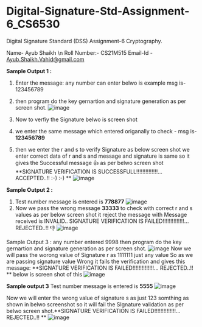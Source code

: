 # Digital-Signature-Std-Assignment-6_CS6530
Digital Signature Standard (DSS) Assignment-6 Cryptography.

Name- Ayub Shaikh \n
Roll Number:- CS21M515 
Email-Id - Ayub.Shaikh.Vahid@gmail.com

**Sample Output 1 :**
1. Enter the message: any number can enter belwo is example msg is- 123456789
2. then program do the key gernartion and signature generation as per screen shot.
![image](https://user-images.githubusercontent.com/94394753/145401172-a7b91606-1546-4343-a5ab-dc15e99a9ae4.png)

3. Now to verfiy the Signature belwo is screen shot
4. we enter the same message which entered origanally to check - msg is- **123456789**
5. then we enter the r and s to verify Signature as below screen shot we enter correct data of r and s
 and message and signature is same so it gives the Successful message 👍 as per belwo screen shot
**SIGNATURE VERIFICATION IS SUCCESSFULL!!!!!!!!!!!!!!... ACCEPTED..!! :-) :-) **
![image](https://user-images.githubusercontent.com/94394753/145401562-055e3043-ac5d-4a0f-b29c-1e2f1caf7069.png)

**Sample Output 2 :**
1. Test number message is entered is **778877**
![image](https://user-images.githubusercontent.com/94394753/145403482-ae3c31db-0057-4e87-a0e9-71de84e1ef19.png)
2. Now we pass the wrong message **33333** to check with correct r and s values as per below screen shot
 it reject the message with 
 Message received is INVALID..
 SIGNATURE VERIFICATION IS FAILED!!!!!!!!!!!!!!... REJECTED..!! 👎
![image](https://user-images.githubusercontent.com/94394753/145404067-1e9fa1d8-3a31-40cc-9dcb-bd229a7bf165.png)

Sample Output 3 :
any number entered 9998 then program do the key gernartion and signature generation as per screen shot.
![image](https://user-images.githubusercontent.com/94394753/145405136-8a0bc24e-ce91-41a6-8108-217ff94d87b1.png)
Now we will pass the worong value of Signature r as 1111111 just any value So as we are passing signature value 
Wrong it fails the verification and gives this message: **SIGNATURE VERIFICATION IS FAILED!!!!!!!!!!!!!!... REJECTED..!! ** 
below is screen shot of this
![image](https://user-images.githubusercontent.com/94394753/145405587-844f8f29-928b-4105-aa0e-5df8b52e12d6.png)

**Sample output 3**
Test number message is entered is **5555**
![image](https://user-images.githubusercontent.com/94394753/145406558-96984eda-6b66-45a7-ae02-9fda1b9008c8.png)

Now we will enter the wrong value of signature s as just 123 somthing as shown in belwo screenshot so it will fail the 
SIgnature validation as per belwo screen shot.**SIGNATURE VERIFICATION IS FAILED!!!!!!!!!!!!!!... REJECTED..!! ** 
![image](https://user-images.githubusercontent.com/94394753/145406899-774afbe9-5589-4ca1-bb11-4ada6c196ced.png)

